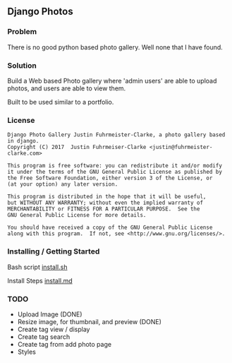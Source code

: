 ## Django Photos

### Problem

There is no good python based photo gallery.
Well none that I have found.

### Solution

Build a Web based Photo gallery where 'admin users' are able to upload photos, and users are able to view them.

Built to be used similar to a portfolio.

### License

    Django Photo Gallery Justin Fuhrmeister-Clarke, a photo gallery based in django.
    Copyright (C) 2017  Justin Fuhrmeiser-Clarke <justin@fuhrmeister-clarke.com>

    This program is free software: you can redistribute it and/or modify
    it under the terms of the GNU General Public License as published by
    the Free Software Foundation, either version 3 of the License, or
    (at your option) any later version.

    This program is distributed in the hope that it will be useful,
    but WITHOUT ANY WARRANTY; without even the implied warranty of
    MERCHANTABILITY or FITNESS FOR A PARTICULAR PURPOSE.  See the
    GNU General Public License for more details.

    You should have received a copy of the GNU General Public License
    along with this program.  If not, see <http://www.gnu.org/licenses/>.

### Installing / Getting Started

Bash script
[install.sh](install.sh)

Install Steps
[install.md](install.md)

### TODO

 * Upload Image (DONE)
 * Resize image, for thumbnail, and preview (DONE)
 * Create tag view / display
 * Create tag search
 * Create tag from add photo page
 * Styles
